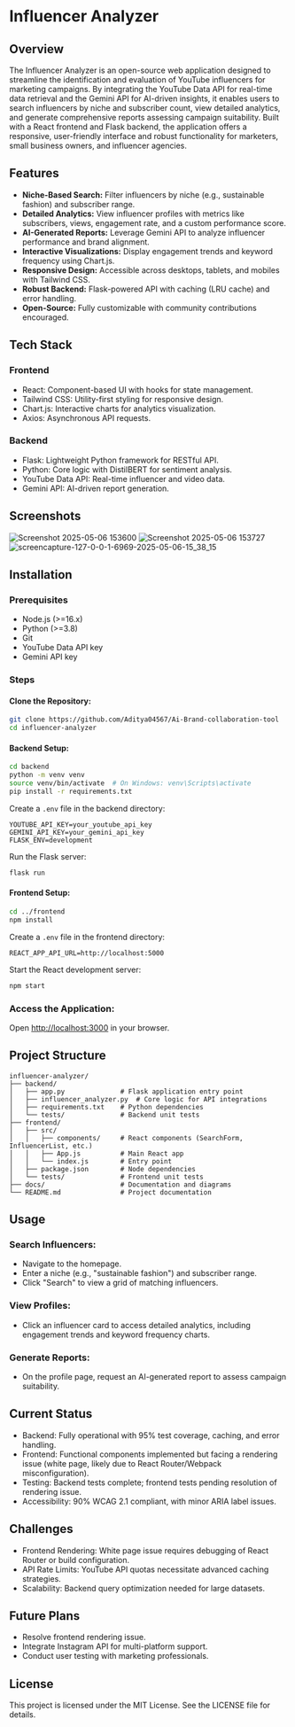 # Influencer Analyzer



## Overview

The Influencer Analyzer is an open-source web application designed to streamline the identification and evaluation of YouTube influencers for marketing campaigns. By integrating the YouTube Data API for real-time data retrieval and the Gemini API for AI-driven insights, it enables users to search influencers by niche and subscriber count, view detailed analytics, and generate comprehensive reports assessing campaign suitability. Built with a React frontend and Flask backend, the application offers a responsive, user-friendly interface and robust functionality for marketers, small business owners, and influencer agencies.

## Features

- **Niche-Based Search:** Filter influencers by niche (e.g., sustainable fashion) and subscriber range.
- **Detailed Analytics:** View influencer profiles with metrics like subscribers, views, engagement rate, and a custom performance score.
- **AI-Generated Reports:** Leverage Gemini API to analyze influencer performance and brand alignment.
- **Interactive Visualizations:** Display engagement trends and keyword frequency using Chart.js.
- **Responsive Design:** Accessible across desktops, tablets, and mobiles with Tailwind CSS.
- **Robust Backend:** Flask-powered API with caching (LRU cache) and error handling.
- **Open-Source:** Fully customizable with community contributions encouraged.

## Tech Stack

### Frontend

- React: Component-based UI with hooks for state management.
- Tailwind CSS: Utility-first styling for responsive design.
- Chart.js: Interactive charts for analytics visualization.
- Axios: Asynchronous API requests.

### Backend

- Flask: Lightweight Python framework for RESTful API.
- Python: Core logic with DistilBERT for sentiment analysis.
- YouTube Data API: Real-time influencer and video data.
- Gemini API: AI-driven report generation.

## Screenshots
![Screenshot 2025-05-06 153600](https://github.com/user-attachments/assets/cc85f914-a0d7-408a-a812-ae5c9c98f36c)
![Screenshot 2025-05-06 153727](https://github.com/user-attachments/assets/60f3529b-77dd-4f36-9281-96e730064972)
![screencapture-127-0-0-1-6969-2025-05-06-15_38_15](https://github.com/user-attachments/assets/16abc21e-bc3a-49d1-8c36-aebdf8f47141)

## Installation

### Prerequisites

- Node.js (>=16.x)
- Python (>=3.8)
- Git
- YouTube Data API key
- Gemini API key

### Steps

#### Clone the Repository:

```bash
git clone https://github.com/Aditya04567/Ai-Brand-collaboration-tool
cd influencer-analyzer
```

#### Backend Setup:

```bash
cd backend
python -m venv venv
source venv/bin/activate  # On Windows: venv\Scripts\activate
pip install -r requirements.txt
```

Create a `.env` file in the backend directory:

```
YOUTUBE_API_KEY=your_youtube_api_key
GEMINI_API_KEY=your_gemini_api_key
FLASK_ENV=development
```

Run the Flask server:

```bash
flask run
```

#### Frontend Setup:

```bash
cd ../frontend
npm install
```

Create a `.env` file in the frontend directory:

```
REACT_APP_API_URL=http://localhost:5000
```

Start the React development server:

```bash
npm start
```

### Access the Application:

Open [http://localhost:3000](http://localhost:3000) in your browser.

## Project Structure

```
influencer-analyzer/
├── backend/
│   ├── app.py              # Flask application entry point
│   ├── influencer_analyzer.py  # Core logic for API integrations
│   ├── requirements.txt    # Python dependencies
│   └── tests/              # Backend unit tests
├── frontend/
│   ├── src/
│   │   ├── components/     # React components (SearchForm, InfluencerList, etc.)
│   │   ├── App.js          # Main React app
│   │   └── index.js        # Entry point
│   ├── package.json        # Node dependencies
│   └── tests/              # Frontend unit tests
├── docs/                   # Documentation and diagrams
└── README.md               # Project documentation
```

## Usage

### Search Influencers:

- Navigate to the homepage.
- Enter a niche (e.g., "sustainable fashion") and subscriber range.
- Click "Search" to view a grid of matching influencers.

### View Profiles:

- Click an influencer card to access detailed analytics, including engagement trends and keyword frequency charts.

### Generate Reports:

- On the profile page, request an AI-generated report to assess campaign suitability.

## Current Status

- Backend: Fully operational with 95% test coverage, caching, and error handling.
- Frontend: Functional components implemented but facing a rendering issue (white page, likely due to React Router/Webpack misconfiguration).
- Testing: Backend tests complete; frontend tests pending resolution of rendering issue.
- Accessibility: 90% WCAG 2.1 compliant, with minor ARIA label issues.

## Challenges

- Frontend Rendering: White page issue requires debugging of React Router or build configuration.
- API Rate Limits: YouTube API quotas necessitate advanced caching strategies.
- Scalability: Backend query optimization needed for large datasets.

## Future Plans

- Resolve frontend rendering issue.
- Integrate Instagram API for multi-platform support.
- Conduct user testing with marketing professionals.


## License

This project is licensed under the MIT License. See the LICENSE file for details.






